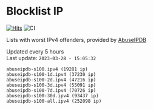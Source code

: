 # Blocklist IP

[![Hits](https://hits.seeyoufarm.com/api/count/incr/badge.svg?url=https%3A%2F%2Fgithub.com%2Fborestad%2Fblocklist-ip%2F&count_bg=%2379C83D&title_bg=%23555555&icon=&icon_color=%23E7E7E7&title=hits&edge_flat=false)](https://hits.seeyoufarm.com)  ![CI](https://img.shields.io/github/workflow/status/borestad/blocklist-ip/CI?style=flat-square)

Lists with worst IPv4 offenders, provided by [AbuseIPDB](https://www.abuseipdb.com/)

<!-- FOOTER-PLACEHOLDER -->
Updated every 5 hours<br>
Last update: `2023-03-28 - 15:05:32`
```
abuseipdb-s100.ipv4 (19281 ip)
abuseipdb-s100-1d.ipv4 (37230 ip)
abuseipdb-s100-2d.ipv4 (47216 ip)
abuseipdb-s100-3d.ipv4 (55091 ip)
abuseipdb-s100-7d.ipv4 (70726 ip)
abuseipdb-s100-30d.ipv4 (93437 ip)
abuseipdb-s100-all.ipv4 (252098 ip)
```

